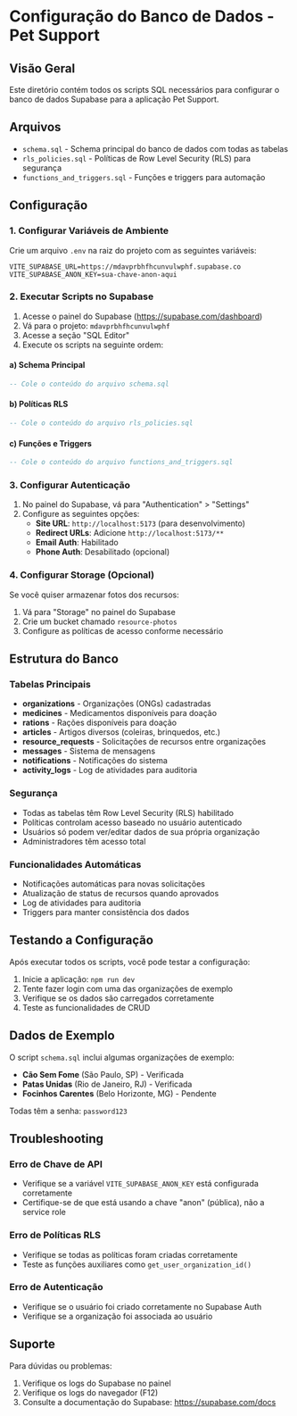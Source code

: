 # Configuração do Banco de Dados - Pet Support

## Visão Geral

Este diretório contém todos os scripts SQL necessários para configurar o banco de dados Supabase para a aplicação Pet Support.

## Arquivos

- `schema.sql` - Schema principal do banco de dados com todas as tabelas
- `rls_policies.sql` - Políticas de Row Level Security (RLS) para segurança
- `functions_and_triggers.sql` - Funções e triggers para automação

## Configuração

### 1. Configurar Variáveis de Ambiente

Crie um arquivo `.env` na raiz do projeto com as seguintes variáveis:

```env
VITE_SUPABASE_URL=https://mdavprbhfhcunvulwphf.supabase.co
VITE_SUPABASE_ANON_KEY=sua-chave-anon-aqui
```

### 2. Executar Scripts no Supabase

1. Acesse o painel do Supabase (https://supabase.com/dashboard)
2. Vá para o projeto: `mdavprbhfhcunvulwphf`
3. Acesse a seção "SQL Editor"
4. Execute os scripts na seguinte ordem:

#### a) Schema Principal
```sql
-- Cole o conteúdo do arquivo schema.sql
```

#### b) Políticas RLS
```sql
-- Cole o conteúdo do arquivo rls_policies.sql
```

#### c) Funções e Triggers
```sql
-- Cole o conteúdo do arquivo functions_and_triggers.sql
```

### 3. Configurar Autenticação

1. No painel do Supabase, vá para "Authentication" > "Settings"
2. Configure as seguintes opções:
   - **Site URL**: `http://localhost:5173` (para desenvolvimento)
   - **Redirect URLs**: Adicione `http://localhost:5173/**`
   - **Email Auth**: Habilitado
   - **Phone Auth**: Desabilitado (opcional)

### 4. Configurar Storage (Opcional)

Se você quiser armazenar fotos dos recursos:

1. Vá para "Storage" no painel do Supabase
2. Crie um bucket chamado `resource-photos`
3. Configure as políticas de acesso conforme necessário

## Estrutura do Banco

### Tabelas Principais

- **organizations** - Organizações (ONGs) cadastradas
- **medicines** - Medicamentos disponíveis para doação
- **rations** - Rações disponíveis para doação
- **articles** - Artigos diversos (coleiras, brinquedos, etc.)
- **resource_requests** - Solicitações de recursos entre organizações
- **messages** - Sistema de mensagens
- **notifications** - Notificações do sistema
- **activity_logs** - Log de atividades para auditoria

### Segurança

- Todas as tabelas têm Row Level Security (RLS) habilitado
- Políticas controlam acesso baseado no usuário autenticado
- Usuários só podem ver/editar dados de sua própria organização
- Administradores têm acesso total

### Funcionalidades Automáticas

- Notificações automáticas para novas solicitações
- Atualização de status de recursos quando aprovados
- Log de atividades para auditoria
- Triggers para manter consistência dos dados

## Testando a Configuração

Após executar todos os scripts, você pode testar a configuração:

1. Inicie a aplicação: `npm run dev`
2. Tente fazer login com uma das organizações de exemplo
3. Verifique se os dados são carregados corretamente
4. Teste as funcionalidades de CRUD

## Dados de Exemplo

O script `schema.sql` inclui algumas organizações de exemplo:

- **Cão Sem Fome** (São Paulo, SP) - Verificada
- **Patas Unidas** (Rio de Janeiro, RJ) - Verificada  
- **Focinhos Carentes** (Belo Horizonte, MG) - Pendente

Todas têm a senha: `password123`

## Troubleshooting

### Erro de Chave de API
- Verifique se a variável `VITE_SUPABASE_ANON_KEY` está configurada corretamente
- Certifique-se de que está usando a chave "anon" (pública), não a service role

### Erro de Políticas RLS
- Verifique se todas as políticas foram criadas corretamente
- Teste as funções auxiliares como `get_user_organization_id()`

### Erro de Autenticação
- Verifique se o usuário foi criado corretamente no Supabase Auth
- Verifique se a organização foi associada ao usuário

## Suporte

Para dúvidas ou problemas:
1. Verifique os logs do Supabase no painel
2. Verifique os logs do navegador (F12)
3. Consulte a documentação do Supabase: https://supabase.com/docs
